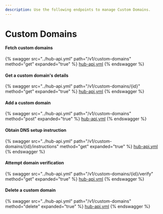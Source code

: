 ```yaml
---
description: Use the following endpoints to manage Custom Domains.
---
```


# Custom Domains

#### Fetch custom domains

{% swagger src="../hub-api.yml" path="/v1/custom-domains" method="get" expanded="true" %}
[hub-api.yml](../hub-api.yml)
{% endswagger %}

#### Get a custom domain's details

{% swagger src="../hub-api.yml" path="/v1/custom-domains/{id}" method="get" expanded="true" %}
[hub-api.yml](../hub-api.yml)
{% endswagger %}

#### Add a custom domain

{% swagger src="../hub-api.yml" path="/v1/custom-domains" method="post" expanded="true" %}
[hub-api.yml](../hub-api.yml)
{% endswagger %}

#### Obtain DNS setup instruction

{% swagger src="../hub-api.yml" path="/v1/custom-domains/{id}/instructions" method="get" expanded="true" %}
[hub-api.yml](../hub-api.yml)
{% endswagger %}

#### Attempt domain verification

{% swagger src="../hub-api.yml" path="/v1/custom-domains/{id}/verify" method="get" expanded="true" %}
[hub-api.yml](../hub-api.yml)
{% endswagger %}

#### Delete a custom domain

{% swagger src="../hub-api.yml" path="/v1/custom-domains" method="delete" expanded="true" %}
[hub-api.yml](../hub-api.yml)
{% endswagger %}

